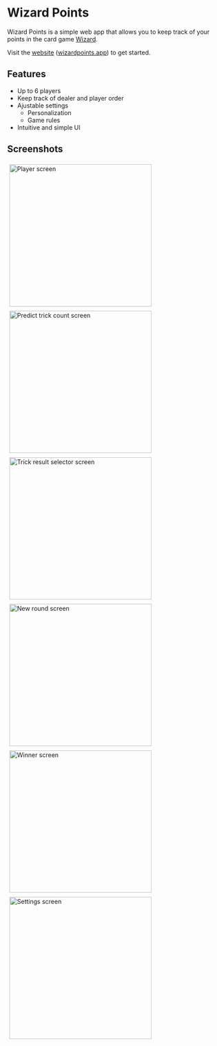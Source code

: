 # Wizard Points

Wizard Points is a simple web app that allows you to keep track of your points in the card game [Wizard](https://en.wikipedia.org/wiki/Wizard_(card_game)). 

Visit the [website](https://wizardpoints.app/#/) ([wizardpoints.app](https://wizardpoints.app/#/)) to get started.


## Features

- Up to 6 players
- Keep track of dealer and player order
- Ajustable settings
    - Personalization
    - Game rules
- Intuitive and simple UI

## Screenshots

<img src="images/players.png"
     alt="Player screen"
     width=330px
     style="float: left; margin: 5px;"/>
<img src="images/trick_prediction.png"
     alt="Predict trick count screen"
     width=330px
     style="float: left; margin: 5px;"/>
<img src="images/trick_selector.png"
     alt="Trick result selector screen"
     width=330px
     style="float: left; margin: 5px;"/>
<img src="images/new_round.png"
     alt="New round screen"
     width=330px
     style="float: left; margin: 5px;"/>
<img src="images/winner.png"
     alt="Winner screen"
     width=330px
     style="float: left; margin: 5px;"/>
<img src="images/settings.png"
     alt="Settings screen"
     width=330px
     style="float: left; margin: 5px;"/>
